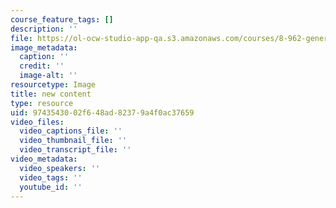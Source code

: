 ```yaml
---
course_feature_tags: []
description: ''
file: https://ol-ocw-studio-app-qa.s3.amazonaws.com/courses/8-962-general-relativity-spring-2020/9743543002f648ad82379a4f0ac37659_Gore.png
image_metadata:
  caption: ''
  credit: ''
  image-alt: ''
resourcetype: Image
title: new content
type: resource
uid: 97435430-02f6-48ad-8237-9a4f0ac37659
video_files:
  video_captions_file: ''
  video_thumbnail_file: ''
  video_transcript_file: ''
video_metadata:
  video_speakers: ''
  video_tags: ''
  youtube_id: ''
---
```

